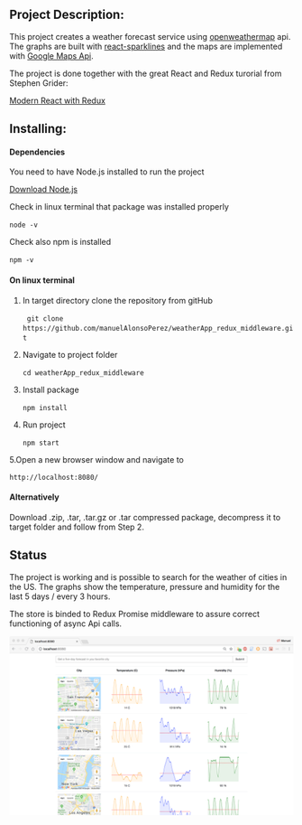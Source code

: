 ## Project Description:

This project creates a weather forecast service using [openweathermap](https://openweathermap.org/api "openweathermap") api. The graphs are built with [react-sparklines](https://www.npmjs.com/package/react-sparklines "react-sparklines") and the maps are implemented with [Google Maps Api](https://developers.google.com/maps/documentation/javascript/tutorial "Google Maps Api").

The project is done together with the great React and Redux turorial from Stephen Grider:

   [Modern React with Redux](https://www.udemy.com/react-redux/ "Modern React with Redux")


## Installing:

####  Dependencies

You need to have Node.js installed to run the project

[Download Node.js](https://nodejs.org/en/download/ "Download Node.js")

Check in linux terminal that package was installed properly

`node -v`

Check also npm is installed

`npm -v`

#### On linux terminal

1. In target directory clone the repository from gitHub

	` git clone https://github.com/manuelAlonsoPerez/weatherApp_redux_middleware.git`

2. Navigate to project folder

	`cd weatherApp_redux_middleware`

3. Install package

	`npm install`

4. Run project

	`npm start`

5.Open a new browser window and navigate to

    http://localhost:8080/


#### Alternatively

Download  .zip, .tar, .tar.gz or .tar compressed package, decompress it to target folder and follow from Step 2.


## Status

The  project is working and is possible to search for the weather of cities in the US.  The graphs show the temperature, pressure and humidity for the last 5 days / every 3 hours.

The store is binded to Redux Promise middleware to assure correct functioning of async Api calls.

![](./redux_middleware_weatherapp.png)
